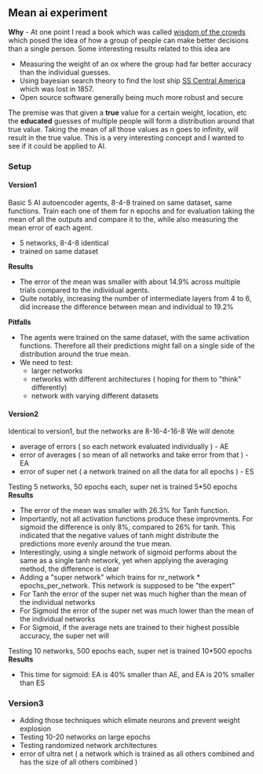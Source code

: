 ## Mean ai experiment
 **Why** - At one point I read a book which was called [wisdom of the crowds](https://en.wikipedia.org/wiki/The_Wisdom_of_Crowds) which posed the idea of how a group of people can make better decisions than a single person. Some interesting results related to this idea are
 - Measuring the weight of an ox where the group had far better accuracy than the individual guesses.
 - Using bayesian search theory to find the lost ship [SS Central America](https://en.wikipedia.org/wiki/SS_Central_America) which was lost in 1857.
 - Open source software generally being much more robust and secure

The premise was that given a **true** value for a certain weight, location, etc the **educated** guesses of multiple people will form a distribution around that true value. Taking the mean of all those values as n goes to infinity, will result in the true value. This is a very interesting concept and I wanted to see if it could be applied to AI.

### Setup
#### Version1 
Basic 5 AI autoencoder agents, 8-4-8 trained on same dataset, same functions. Train each one of them for n epochs and for evaluation taking the mean of all the outputs and compare it to the, while also measuring the mean error of each agent.
- 5 networks, 8-4-8 identical
- trained on same dataset

**Results**
- The error of the mean was smaller with about 14.9% across multiple trials compared to the individual agents.
- Quite notably, increasing the number of intermediate layers from 4 to 6, did increase the difference between mean and individual to 19.2%

**Pitfalls**
- The agents were trained on the same dataset, with the same activation functions. Therefore all their predictions might fall on a single side of the distribution around the true mean. 
- We need to test:
  - larger networks
  - networks with different architectures ( hoping for them to "think" differently)
  - network with varying different datasets

#### Version2
Identical to version1, but the networks are 8-16-4-16-8
We will denote
- average of errors ( so each network evaluated individually ) - AE
- error of averages ( so mean of all networks and take error from that ) - EA
- error of super net ( a network trained on all the data for all epochs ) - ES

Testing 5 networks, 50 epochs each, super net is trained 5*50 epochs
**Results**
- The error of the mean was smaller with 26.3% for Tanh function. 
- Importantly, not all activation functions produce these improvments. For sigmoid the difference is only 8%, compared to 26% for tanh. This indicated that the negative values of tanh might distribute the predictions more evenly around the true mean. 
- Interestingly, using a single network of sigmoid performs about the same as a single tanh network, yet when applying the averaging method, the difference is clear
- Adding a "super network" which trains for nr_network * epochs_per_network. This network is supposed to be "the expert"
- For Tanh the error of the super net was much higher than the mean of the individual networks
- For Sigmoid the error of the super net was much lower than the mean of the individual networks
- For Sigmoid, if the average nets are trained to their highest possible accuracy, the super net will 

Testing 10 networks, 500 epochs each, super net is trained 10*500 epochs
**Results**
- This time for sigmoid:  EA is 40% smaller than AE, and EA is 20% smaller than ES

### Version3
- Adding those techniques which elimate neurons and prevent weight explosion
- Testing 10-20 networks on large epochs
- Testing randomized network architectures
- error of ultra net ( a network which is trained as all others combined and has the size of all others combined ) 

